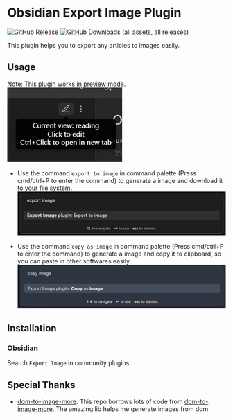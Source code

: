 # Obsidian Export Image Plugin

![GitHub Release](https://img.shields.io/github/v/release/zhouhua/obsidian-export-image?include_prereleases&style=flat) ![GitHub Downloads (all assets, all releases)](https://img.shields.io/github/downloads/zhouhua/obsidian-export-image/total?style=flat)

This plugin helps you to export any articles to images easily.

## Usage

Note: This plugin works in preview mode.
![](./assets/mode.png)

- Use the command `export to image` in command palette (Press cmd/ctrl+P to enter the command) to generate a image and download it to your file system.
  ![](./assets/command.png)

- Use the command `copy as image` in command palette (Press cmd/ctrl+P to enter the command) to generate a image and copy it to clipboard, so you can paste in other softwares easily.
  ![](./assets/command-copy.png)

## Installation

### Obsidian

Search `Export Image` in community plugins.

## Special Thanks

- [dom-to-image-more](https://github.com/tsayen/dom-to-image). This repo borrows lots of code from [dom-to-image-more](https://github.com/1904labs/dom-to-image-more). The amazing lib helps me generate images from dom.
